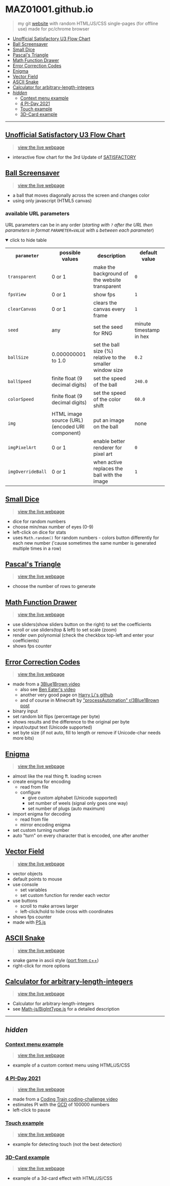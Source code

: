 # MAZ01001.github.io

>
> my git [website](https://maz01001.github.io/ "https://MAZ01001.GitHub.io/") with random HTML/JS/CSS single-pages (for offline use)
> made for pc/chrome browser
>

- [Unofficial Satisfactory U3 Flow Chart](#unofficial-satisfactory-u3-flow-chart)
- [Ball Screensaver](#ball-screensaver)
- [Small Dice](#small-dice)
- [Pascal's Triangle](#pascals-triangle)
- [Math Function Drawer](#math-function-drawer)
- [Error Correction Codes](#error-correction-codes)
- [Enigma](#enigma)
- [Vector Field](#vector-field)
- [ASCII Snake](#ascii-snake)
- [Calculator for arbitrary-length-integers](#calculator-for-arbitrary-length-integers)
- [_hidden_](#hidden)
  - [Context menu example](#context-menu-example)
  - [4 PI-Day 2021](#4-pi-day-2021)
  - [Touch example](#touch-example)
  - [3D-Card example](#3d-card-example)

----

## [Unofficial Satisfactory U3 Flow Chart](./site/satisfactory_u3_flowchart.html "view the source code")

>
> [view the live webpage](https://maz01001.github.io/site/satisfactory_u3_flowchart.html "open https://maz01001.github.io/site/satisfactory_u3_flowchart.html")
>

- interactive flow chart for the 3rd Update of [SATISFACTORY](https://www.satisfactorygame.com/ "official game website")

## [Ball Screensaver](./site/canvas_ball.html "view the source code")

>
> [view the live webpage](https://maz01001.github.io/site/canvas_ball.html "open https://maz01001.github.io/site/canvas_ball.html")
>

- a ball that moves diagonally across the screen and changes color
- using only javascript (HTML5 canvas)

### available URL parameters

URL parameters can be in any order (_starting with `?` after the URL then parameters in format `PARAMETER=VALUE` with `&` between each parameter_)

<details open><summary>click to hide table</summary>
  <table>
    <tr><th><code>parameter</code></th><th>possible values</th><th>description</th><th>default value</th></tr>
    <tr><td><code>transparent</code></td><td>0 or 1</td><td>make the background of the website transparent</td><td><code>0</code></td></tr>
    <tr><td><code>fpsView</code></td><td>0 or 1</td><td>show fps</td><td><code>1</code></td></tr>
    <tr><td><code>clearCanvas</code></td><td>0 or 1</td><td>clears the canvas every frame</td><td><code>1</code></td></tr>
    <tr><td><code>seed</code></td><td>any</td><td>set the seed for RNG</td><td>minute timestamp in hex</td></tr>
    <tr><td><code>ballSize</code></td><td>0.000000001 to 1.0</td><td>set the ball size (%) relative to the smaller window size</td><td><code>0.2</code></td></tr>
    <tr><td><code>ballSpeed</code></td><td>finite float (9 decimal digits)</td><td>set the speed of the ball</td><td><code>240.0</code></td></tr>
    <tr><td><code>colorSpeed</code></td><td>finite float (9 decimal digits)</td><td>set the speed of the color shift</td><td><code>60.0</code></td></tr>
    <tr><td><code>img</code></td><td>HTML image source (URL)<br/>(encoded URI component)</td><td>put an image on the ball</td><td>none</td></tr>
    <tr><td><code>imgPixelArt</code></td><td>0 or 1</td><td>enable better renderer for pixel art</td><td><code>0</code></td></tr>
    <tr><td><code>imgOverrideBall</code></td><td>0 or 1</td><td>when active replaces the ball with the image</td><td><code>1</code></td></tr>
  </table>
</details>

## [Small Dice](./site/dice.html "view the source code")

>
> [view the live webpage](https://maz01001.github.io/site/dice.html "open https://maz01001.github.io/site/dice.html")
>

- dice for random numbers
- choose min/max number of eyes (0-9)
- left-click on dice for stats
- uses `Math.random()` for random numbers - colors button differently for each new number ('cause sometimes the same number is generated multiple times in a row)

## [Pascal's Triangle](./site/pascals_triangle.html "view the source code")

>
> [view the live webpage](https://maz01001.github.io/site/pascals_triangle.html "open https://maz01001.github.io/site/pascals_triangle.html")
>

- choose the number of rows to generate

## [Math Function Drawer](./site/math_function_drawer.html "view the source code")

>
> [view the live webpage](https://maz01001.github.io/site/math_function_drawer.html "open https://maz01001.github.io/site/math_function_drawer.html")
>

- use sliders(show sliders button on the right) to set the coefficients
- scroll or use sliders(top & left) to set scale (zoom)
- render own polynomial (check the checkbox top-left and enter your coefficients)
- shows fps counter

## [Error Correction Codes](./site/code_error_correction.html "view the source code")

>
> [view the live webpage](https://maz01001.github.io/site/code_error_correction.html "open https://maz01001.github.io/site/code_error_correction.html")
>

- made from a [3Blue1Brown video](https://youtu.be/X8jsijhllIA "How to send a self-correcting message (Hamming codes)")
  - also see [Ben Eater's video](https://youtu.be/h0jloehRKas "What is error correction? Hamming codes in hardware")
  - another very good page on [Harry Li's github](https://harryli0088.github.io/hamming-code/)
  - and of course in Minecraft by ["processAutomation" r/3Blue1Brown post](https://www.reddit.com/r/3Blue1Brown/comments/iochkl/)
- binary input
- set random bit flips (percentage per byte)
- shows results and the difference to the original per byte
- input/output text (Unicode supported)
- set byte size (if not auto, fill to length or remove if Unicode-char needs more bits)

## [Enigma](./site/enigma.html "view the source code")

>
> [view the live webpage](https://maz01001.github.io/site/enigma.html "open https://maz01001.github.io/site/enigma.html")
>

- almost like the real thing ft. loading screen
- create enigma for encoding
  - read from file
  - configure
    - give custom alphabet (Unicode supported)
    - set number of weels (signal only goes one way)
    - set number of plugs (auto maximum)
- import enigma for decoding
  - read from file
  - mirror encoding enigma
- set custom turning number
- auto "turn" on every character that is encoded, one after another

## [Vector Field](./site/vector_field.html "view the source code")

>
> [view the live webpage](https://maz01001.github.io/site/vector_field.html "open https://maz01001.github.io/site/vector_field.html")
>

- vector objects
- default points to mouse
- use console
  - set variables
  - set custom function for render each vector
- use buttons
  - scroll to make arrows larger
  - left-click/hold to hide cross with coordinates
- shows fps counter
- made with [P5.js](https://p5js.org/ "official P5.js website")

## [ASCII Snake](./site/snake.html "view the source code")

>
> [view the live webpage](https://maz01001.github.io/site/snake.html "open https://maz01001.github.io/site/snake.html")
>

- snake game in ascii style ([port from c++](https://github.com/MAZ01001/other-projects#snake_cmd-gamecpp "snake_cmd-game.cpp ducumentation in the other-projects/README.md"))
- right-click for more options

## [Calculator for arbitrary-length-integers](./site/BigIntType_calc.html "view the source code")

>
> [view the live webpage](https://maz01001.github.io/site/BigIntType_calc.html "open https://maz01001.github.io/site/BigIntType_calc.html")
>

- Calculator for arbitrary-length-integers
- see [Math-js/BigIntType.js](https://github.com/MAZ01001/Math-Js#biginttypejs "BigIntType.js documentation in the Math-js/README.md") for a detailed description

----

## _hidden_

### [Context menu example](./site/context_menu_example.html "view the source code")

>
> [view the live webpage](https://maz01001.github.io/site/context_menu_example.html "open https://maz01001.github.io/site/context_menu_example.html")
>

- example of a custom context menu using HTML/JS/CSS

### [4 PI-Day 2021](./site/pi-day_2021.html "view the source code")

>
> [view the live webpage](https://maz01001.github.io/site/pi-day_2021.html "open https://maz01001.github.io/site/pi-day_2021.html")
>

- made from a [Coding Train coding-challenge video](https://youtu.be/EvS_a921dBo "Coding Challenge 161: Estimating π from Random Numbers with Euclid's Algorithm")
- estimates PI with the [GCD](https://en.wikipedia.org/wiki/Greatest_common_divisor "Wikipedia: Greatest common divisor") of 100000 numbers
- left-click to pause

### [Touch example](./site/touch_example.html "view the source code")

>
> [view the live webpage](https://maz01001.github.io/site/touch_example.html "open https://maz01001.github.io/site/touch_example.html")
>

- example for detecting touch (not the best detection)

### [3D-Card example](./site/3d-card_example.html "view the source code")

>
> [view the live webpage](https://maz01001.github.io/site/3d-card_example.html "open https://maz01001.github.io/site/3d-card_example.html")
>

- example of a 3d-card effect with HTML/JS/CSS

